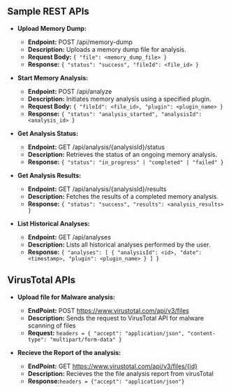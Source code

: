 ## Sample REST APIs
* **Upload Memory Dump:**
  - **Endpoint:** POST /api/memory-dump
  - **Description:** Uploads a memory dump file for analysis.
  - **Request Body:** `{ "file": <memory_dump_file> }`
  - **Response:** `{ "status": "success", "fileId": <file_id> }`

* **Start Memory Analysis:**
  - **Endpoint:** POST /api/analyze
  - **Description:** Initiates memory analysis using a specified plugin.
  - **Request Body:** `{ "fileId": <file_id>, "plugin": <plugin_name> }`
  - **Response:** `{ "status": "analysis_started", "analysisId": <analysis_id> }`

* **Get Analysis Status:**
  - **Endpoint:** GET /api/analysis/{analysisId}/status
  - **Description:** Retrieves the status of an ongoing memory analysis.
  - **Response:** `{ "status": "in_progress" | "completed" | "failed" }`

* **Get Analysis Results:**
  - **Endpoint:** GET /api/analysis/{analysisId}/results
  - **Description:** Fetches the results of a completed memory analysis.
  - **Response:** `{ "status": "success", "results": <analysis_results> }`

* **List Historical Analyses:**
  - **Endpoint:** GET /api/analyses
  - **Description:** Lists all historical analyses performed by the user.
  - **Response:** `{ "analyses": [ { "analysisId": <id>, "date": <timestamp>, "plugin": <plugin_name> } ] }`

## VirusTotal APIs
   
* **Upload file for Malware analysis:**
   - **EndPoint:** POST https://www.virustotal.com/api/v3/files
   - **Description:** Sends the request to VirusTotal API for malware scanning of files
   - **Request:** `headers = {
           "accept": "application/json",
           "content-type": "multipart/form-data"
              }`

* **Recieve the Report of the analysis:**
  - **EndPoint:** GET https://www.virustotal.com/api/v3/files/{id}
  - **Description:** Recieves the the file analysis report from virusTotal 
  - **Response:**`headers = {"accept": "application/json"}`





 